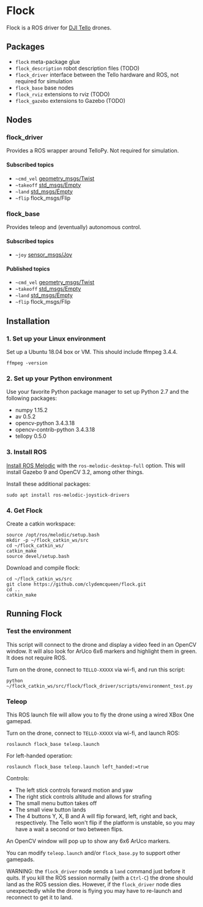 # Flock

Flock is a ROS driver for [DJI Tello](https://store.dji.com/product/tello) drones.

## Packages

* `flock` meta-package glue
* `flock_description` robot description files (TODO)
* `flock_driver` interface between the Tello hardware and ROS, not required for simulation
* `flock_base` base nodes
* `flock_rviz` extensions to rviz (TODO)
* `flock_gazebo` extensions to Gazebo (TODO)

## Nodes

### flock_driver

Provides a ROS wrapper around TelloPy. Not required for simulation.

#### Subscribed topics

* `~cmd_vel` [geometry_msgs/Twist](http://docs.ros.org/api/geometry_msgs/html/msg/Twist.html)
* `~takeoff` [std_msgs/Empty](http://docs.ros.org/api/std_msgs/html/msg/Empty.html)
* `~land` [std_msgs/Empty](http://docs.ros.org/api/std_msgs/html/msg/Empty.html)
* `~flip` flock_msgs/Flip

### flock_base

Provides teleop and (eventually) autonomous control.

#### Subscribed topics

* `~joy` [sensor_msgs/Joy](http://docs.ros.org/api/sensor_msgs/html/msg/Joy.html)

#### Published topics

* `~cmd_vel` [geometry_msgs/Twist](http://docs.ros.org/api/geometry_msgs/html/msg/Twist.html)
* `~takeoff` [std_msgs/Empty](http://docs.ros.org/api/std_msgs/html/msg/Empty.html)
* `~land` [std_msgs/Empty](http://docs.ros.org/api/std_msgs/html/msg/Empty.html)
* `~flip` flock_msgs/Flip

## Installation

### 1. Set up your Linux environment

Set up a Ubuntu 18.04 box or VM. This should include ffmpeg 3.4.4.
~~~
ffmpeg -version
~~~

### 2. Set up your Python environment

Use your favorite Python package manager to set up Python 2.7 and the following packages:

* numpy 1.15.2
* av 0.5.2
* opencv-python 3.4.3.18
* opencv-contrib-python 3.4.3.18
* tellopy 0.5.0

### 3. Install ROS

[Install ROS Melodic](http://wiki.ros.org/Installation/Ubuntu) with the `ros-melodic-desktop-full` option.
This will install Gazebo 9 and OpenCV 3.2, among other things.

Install these additional packages:
~~~
sudo apt install ros-melodic-joystick-drivers
~~~

### 4. Get Flock

Create a catkin workspace:
~~~
source /opt/ros/melodic/setup.bash
mkdir -p ~/flock_catkin_ws/src
cd ~/flock_catkin_ws/
catkin_make
source devel/setup.bash
~~~

Download and compile flock:
~~~
cd ~/flock_catkin_ws/src
git clone https://github.com/clydemcqueen/flock.git
cd ..
catkin_make
~~~

## Running Flock

### Test the environment

This script will connect to the drone and display a video feed in an OpenCV window.
It will also look for ArUco 6x6 markers and highlight them in green.
It does not require ROS.

Turn on the drone, connect to `TELLO-XXXXX` via wi-fi, and run this script:
~~~
python ~/flock_catkin_ws/src/flock/flock_driver/scripts/environment_test.py
~~~

### Teleop

This ROS launch file will allow you to fly the drone using a wired XBox One gamepad.

Turn on the drone, connect to `TELLO-XXXXX` via wi-fi, and launch ROS:
~~~
roslaunch flock_base teleop.launch
~~~

For left-handed operation:
~~~
roslaunch flock_base teleop.launch left_handed:=true
~~~

Controls:
* The left stick controls forward motion and yaw
* The right stick controls altitude and allows for strafing
* The small menu button takes off
* The small view button lands
* The 4 buttons Y, X, B and A will flip forward, left, right and back, respectively.
The Tello won't flip if the platform is unstable, so you may have a wait a second or two between flips.

An OpenCV window will pop up to show any 6x6 ArUco markers.

You can modify `teleop.launch` and/or `flock_base.py` to support other gamepads.

WARNING: the `flock_driver` node sends a `land` command just before it quits.
If you kill the ROS session normally (with a `Ctrl-C`) the drone should land as the ROS session dies.
However, if the `flock_driver` node dies unexpectedly while the drone is flying
you may have to re-launch and reconnect to get it to land.
